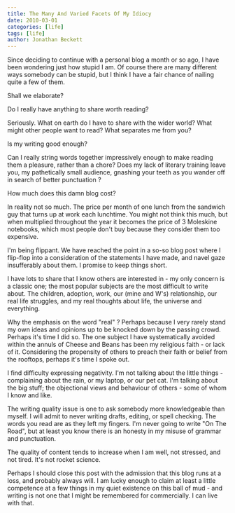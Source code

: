 ```yaml
---
title: The Many And Varied Facets Of My Idiocy
date: 2010-03-01
categories: [life]
tags: [life]
author: Jonathan Beckett
---
```


Since deciding to continue with a personal blog a month or so ago, I have been wondering just how stupid I am. Of course there are many different ways somebody can be stupid, but I think I have a fair chance of nailing quite a few of them.

Shall we elaborate?

Do I really have anything to share worth reading?

Seriously. What on earth do I have to share with the wider world? What might other people want to read? What separates me from you?

Is my writing good enough?

Can I really string words together impressively enough to make reading them a pleasure, rather than a chore? Does my lack of literary training leave you, my pathetically small audience, gnashing your teeth as you wander off in search of better punctuation ?

How much does this damn blog cost?

In reality not so much. The price per month of one lunch from the sandwich guy that turns up at work each lunchtime. You might not think this much, but when multiplied throughout the year it becomes the price of 3 Moleskine notebooks, which most people don't buy because they consider them too expensive.

I'm being flippant. We have reached the point in a so-so blog post where I flip-flop into a consideration of the statements I have made, and navel gaze insufferably about them. I promise to keep things short.

I have lots to share that I know others are interested in - my only concern is a classic one; the most popular subjects are the most difficult to write about. The children, adoption, work, our (mine and W's) relationship, our real life struggles, and my real thoughts about life, the universe and everything.

Why the emphasis on the word "real" ? Perhaps because I very rarely stand my own ideas and opinions up to be knocked down by the passing crowd. Perhaps it's time I did so. The one subject I have systematically avoided within the annuls of Cheese and Beans has been my religious faith - or lack of it. Considering the propensity of others to preach their faith or belief from the rooftops, perhaps it's time I spoke out.

I find difficulty expressing negativity. I'm not talking about the little things - complaining about the rain, or my laptop, or our pet cat. I'm talking about the big stuff; the objectional views and behaviour of others - some of whom I know and like.

The writing quality issue is one to ask somebody more knowledgeable than myself. I will admit to never writing drafts, editing, or spell checking. The words you read are as they left my fingers. I'm never going to write "On The Road", but at least you know there is an honesty in my misuse of grammar and punctuation.

The quality of content tends to increase when I am well, not stressed, and not tired. It's not rocket science.

Perhaps I should close this post with the admission that this blog runs at a loss, and probably always will. I am lucky enough to claim at least a little competence at a few things in my quiet existence on this ball of mud - and writing is not one that I might be remembered for commercially. I can live with that.